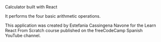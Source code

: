 Calculator built with React

It performs the four basic arithmetic operations.

This application was created by Estefania Cassingena Navone for the Learn React From Scratch course published on the freeCodeCamp Spanish YouTube channel.
